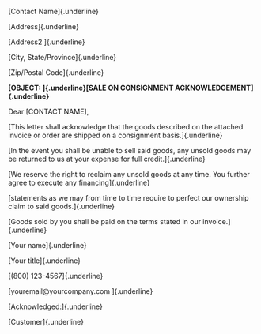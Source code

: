 [Contact Name]{.underline}

[Address]{.underline}

[Address2 ]{.underline}

[City, State/Province]{.underline}

[Zip/Postal Code]{.underline}

**[OBJECT: ]{.underline}[SALE ON CONSIGNMENT
ACKNOWLEDGEMENT]{.underline}**

Dear \[CONTACT NAME\],

[This letter shall acknowledge that the goods described on the attached
invoice or order are shipped on a consignment basis.]{.underline}

[In the event you shall be unable to sell said goods, any unsold goods
may be returned to us at your expense for full credit.]{.underline}

[We reserve the right to reclaim any unsold goods at any time. You
further agree to execute any financing]{.underline}

[statements as we may from time to time require to perfect our ownership
claim to said goods.]{.underline}

[Goods sold by you shall be paid on the terms stated in our
invoice.]{.underline}

[Your name]{.underline}

[Your title]{.underline}

[(800) 123-4567]{.underline}

[youremail\@yourcompany.com ]{.underline}

[Acknowledged:]{.underline}

[Customer]{.underline}
